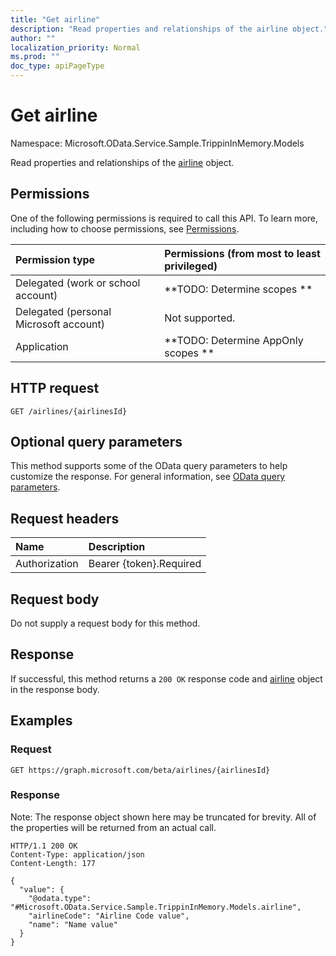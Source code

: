```yaml
---
title: "Get airline"
description: "Read properties and relationships of the airline object."
author: ""
localization_priority: Normal
ms.prod: ""
doc_type: apiPageType
---
```


# Get airline

Namespace: Microsoft.OData.Service.Sample.TrippinInMemory.Models

Read properties and relationships of the [airline](../resources/microsoft.odata.service.sample.trippininmemory.models-airline.md) object.

## Permissions
One of the following permissions is required to call this API. To learn more, including how to choose permissions, see [Permissions](/concepts/permissions-reference.md).

|Permission type|Permissions (from most to least privileged)|
|:---|:---|
|Delegated (work or school account)|**TODO: Determine scopes **|
|Delegated (personal Microsoft account)|Not supported.|
|Application|**TODO: Determine AppOnly scopes **|

## HTTP request
<!-- {
  "blockType": "ignored"
}
-->
``` http
GET /airlines/{airlinesId}
```

## Optional query parameters
This method supports some of the OData query parameters to help customize the response. For general information, see [OData query parameters](/graph/query-parameters).

## Request headers
|Name|Description|
|:---|:---|
|Authorization|Bearer {token}.Required|

## Request body
Do not supply a request body for this method.

## Response
If successful, this method returns a `200 OK` response code and [airline](../resources/microsoft.odata.service.sample.trippininmemory.models-airline.md) object in the response body.

## Examples

### Request
<!-- {
  "blockType": "request",
  "name": "get_airline"
}
-->
``` http
GET https://graph.microsoft.com/beta/airlines/{airlinesId}
```

### Response
Note: The response object shown here may be truncated for brevity. All of the properties will be returned from an actual call.
<!-- {
  "blockType": "response",
  "truncated": true,
  "@odata.type": "Microsoft.OData.Service.Sample.TrippinInMemory.Models.airline"
}
-->
``` http
HTTP/1.1 200 OK
Content-Type: application/json
Content-Length: 177

{
  "value": {
    "@odata.type": "#Microsoft.OData.Service.Sample.TrippinInMemory.Models.airline",
    "airlineCode": "Airline Code value",
    "name": "Name value"
  }
}
```


